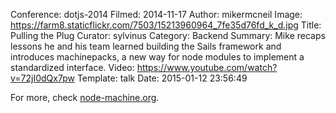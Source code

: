Conference: dotjs-2014
Filmed: 2014-11-17
Author: mikermcneil
Image: https://farm8.staticflickr.com/7503/15213960964_7fe35d76fd_k_d.jpg
Title: Pulling the Plug
Curator: sylvinus
Category: Backend
Summary: Mike recaps lessons he and his team learned building the Sails framework and introduces machinepacks, a new way for node modules to implement a standardized interface.
Video: https://www.youtube.com/watch?v=72jI0dQx7pw
Template: talk
Date: 2015-01-12 23:56:49

For more, check <a href="http://node-machine.org/">node-machine.org</a>.
